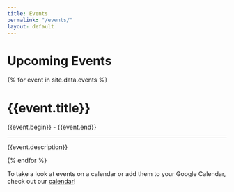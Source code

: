 ```yaml
---
title: Events
permalink: "/events/"
layout: default
---
```


<script>
  // call function with variables timestamp1 and timestamp2 in call
  function timedifference(timestamp1, timestamp2) {
    // redefine the variables
    timestamp1 = new Date(parseInt(timestamp1));
    timestamp2 = new Date(parseInt(timestamp2));

    let difference = timestamp2.getTime() - timestamp1.getTime();

    difference = Math.floor(difference); // Minutes

    return difference;
  }
</script>

<h1>Upcoming Events</h1>

<div class="cardholder">
  
{% for event in site.data.events %}
  
  <div class="card">
    <span class="time"></span>
    <h1>{{event.title}}</h1>
    <span>{{event.begin}} - {{event.end}}</span>
    <hr>
    <p>{{event.description}}</p>
  </div>
  
  <script>
    var date = document.querySelectorAll(".time");
    date = date[date.length-1];
    date.innerText = "Loading...";
    var startdifference = timedifference(Date.now(), new Date(Date("{{event.begin}}")).getTime());
    var enddifference = timedifference(Date.now(), new Date(Date("{{event.end}}")).getTime());
    console.log(new Date(Date("{{event.begin}}")).getTime() - Date.now());
  
    if (startdifference > 0) {
      date.innerText = "Event Upcoming";
    } else if (startdifference <= 0 && enddifference > 0) {
      date.innerText = "Event Ongoing";
    } else {
      date.innerText = "Event Over";
    }
  </script>

{% endfor %}
</div>

<p>To take a look at events on a calendar or add them to your Google Calendar, check out our <a href="https://bookerycommunity.com/calendar/">calendar</a>!</p>
